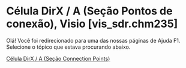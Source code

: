 
# Célula DirX / A (Seção Pontos de conexão), Visio [vis_sdr.chm235]

Olá! Você foi redirecionado para uma das nossas páginas de Ajuda F1. Selecione o tópico que estava procurando abaixo.

[Célula DirX / A (Seção Connection Points)](http://msdn.microsoft.com/library/00d87b92-0da7-37d6-e7b5-23f350db0a9b%28Office.15%29.aspx)
